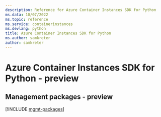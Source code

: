 ```yaml
---
description: Reference for Azure Container Instances SDK for Python
ms.data: 10/07/2022
ms.topic: reference
ms.service: containerinstances
ms.devlang: python
title: Azure Container Instances SDK for Python
ms.author: samkreter
author: samkreter
---
```

# Azure Container Instances SDK for Python - preview

## Management packages - preview
[!INCLUDE [mgmt-packages](container-instances-mgmt-index.md)]